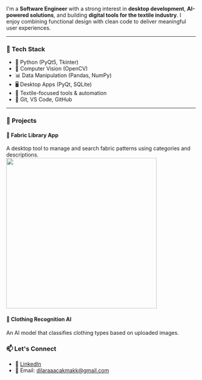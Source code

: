 I'm a **Software Engineer** with a strong interest in **desktop development**, **AI-powered solutions**, and building **digital tools for the textile industry**. I enjoy combining functional design with clean code to deliver meaningful user experiences.

---

### 🚀 Tech Stack

- 🐍 Python (PyQt5, Tkinter)
- 🧠 Computer Vision (OpenCV)
- 📊 Data Manipulation (Pandas, NumPy)
- 🖥 Desktop Apps (PyQt, SQLite)
- 🧵 Textile-focused tools & automation
- 🔧 Git, VS Code, GitHub

---

### 💼 Projects

#### 🧵 Fabric Library App  
A desktop tool to manage and search fabric patterns using categories and descriptions.  
<img src="https://media.giphy.com/media/3o7abKhOpu0NwenH3O/giphy.gif" width="400"/>

#### 🧠 Clothing Recognition AI  
An AI model that classifies clothing types based on uploaded images.  

### 📫 Let's Connect
- 💼 [LinkedIn](https://linkedin.com/in/dilarcakmak)
- 📧 Email: dilaraaacakmakk@gmail.com 


